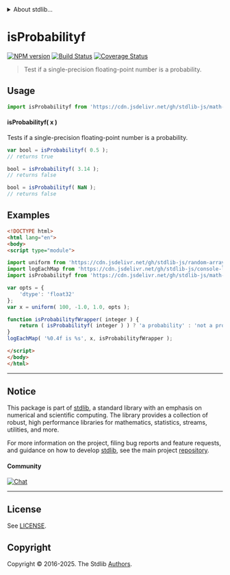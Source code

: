 <!--

@license Apache-2.0

Copyright (c) 2025 The Stdlib Authors.

Licensed under the Apache License, Version 2.0 (the "License");
you may not use this file except in compliance with the License.
You may obtain a copy of the License at

   http://www.apache.org/licenses/LICENSE-2.0

Unless required by applicable law or agreed to in writing, software
distributed under the License is distributed on an "AS IS" BASIS,
WITHOUT WARRANTIES OR CONDITIONS OF ANY KIND, either express or implied.
See the License for the specific language governing permissions and
limitations under the License.

-->


<details>
  <summary>
    About stdlib...
  </summary>
  <p>We believe in a future in which the web is a preferred environment for numerical computation. To help realize this future, we've built stdlib. stdlib is a standard library, with an emphasis on numerical and scientific computation, written in JavaScript (and C) for execution in browsers and in Node.js.</p>
  <p>The library is fully decomposable, being architected in such a way that you can swap out and mix and match APIs and functionality to cater to your exact preferences and use cases.</p>
  <p>When you use stdlib, you can be absolutely certain that you are using the most thorough, rigorous, well-written, studied, documented, tested, measured, and high-quality code out there.</p>
  <p>To join us in bringing numerical computing to the web, get started by checking us out on <a href="https://github.com/stdlib-js/stdlib">GitHub</a>, and please consider <a href="https://opencollective.com/stdlib">financially supporting stdlib</a>. We greatly appreciate your continued support!</p>
</details>

# isProbabilityf

[![NPM version][npm-image]][npm-url] [![Build Status][test-image]][test-url] [![Coverage Status][coverage-image]][coverage-url] <!-- [![dependencies][dependencies-image]][dependencies-url] -->

> Test if a single-precision floating-point number is a probability.



<section class="usage">

## Usage

```javascript
import isProbabilityf from 'https://cdn.jsdelivr.net/gh/stdlib-js/math-base-assert-is-probabilityf@esm/index.mjs';
```

#### isProbabilityf( x )

Tests if a single-precision floating-point number is a probability.

```javascript
var bool = isProbabilityf( 0.5 );
// returns true

bool = isProbabilityf( 3.14 );
// returns false

bool = isProbabilityf( NaN );
// returns false
```

</section>

<!-- /.usage -->

<section class="examples">

## Examples

<!-- eslint no-undef: "error" -->

```html
<!DOCTYPE html>
<html lang="en">
<body>
<script type="module">

import uniform from 'https://cdn.jsdelivr.net/gh/stdlib-js/random-array-uniform@esm/index.mjs';
import logEachMap from 'https://cdn.jsdelivr.net/gh/stdlib-js/console-log-each-map@esm/index.mjs';
import isProbabilityf from 'https://cdn.jsdelivr.net/gh/stdlib-js/math-base-assert-is-probabilityf@esm/index.mjs';

var opts = {
    'dtype': 'float32'
};
var x = uniform( 100, -1.0, 1.0, opts );

function isProbabilityfWrapper( integer ) {
    return ( isProbabilityf( integer ) ) ? 'a probability' : 'not a probability';
}
logEachMap( '%0.4f is %s', x, isProbabilityfWrapper );

</script>
</body>
</html>
```

</section>

<!-- /.examples -->

<!-- C interface documentation. -->



<!-- Section for related `stdlib` packages. Do not manually edit this section, as it is automatically populated. -->

<section class="related">

</section>

<!-- /.related -->

<!-- Section for all links. Make sure to keep an empty line after the `section` element and another before the `/section` close. -->


<section class="main-repo" >

* * *

## Notice

This package is part of [stdlib][stdlib], a standard library with an emphasis on numerical and scientific computing. The library provides a collection of robust, high performance libraries for mathematics, statistics, streams, utilities, and more.

For more information on the project, filing bug reports and feature requests, and guidance on how to develop [stdlib][stdlib], see the main project [repository][stdlib].

#### Community

[![Chat][chat-image]][chat-url]

---

## License

See [LICENSE][stdlib-license].


## Copyright

Copyright &copy; 2016-2025. The Stdlib [Authors][stdlib-authors].

</section>

<!-- /.stdlib -->

<!-- Section for all links. Make sure to keep an empty line after the `section` element and another before the `/section` close. -->

<section class="links">

[npm-image]: http://img.shields.io/npm/v/@stdlib/math-base-assert-is-probabilityf.svg
[npm-url]: https://npmjs.org/package/@stdlib/math-base-assert-is-probabilityf

[test-image]: https://github.com/stdlib-js/math-base-assert-is-probabilityf/actions/workflows/test.yml/badge.svg?branch=main
[test-url]: https://github.com/stdlib-js/math-base-assert-is-probabilityf/actions/workflows/test.yml?query=branch:main

[coverage-image]: https://img.shields.io/codecov/c/github/stdlib-js/math-base-assert-is-probabilityf/main.svg
[coverage-url]: https://codecov.io/github/stdlib-js/math-base-assert-is-probabilityf?branch=main

<!--

[dependencies-image]: https://img.shields.io/david/stdlib-js/math-base-assert-is-probabilityf.svg
[dependencies-url]: https://david-dm.org/stdlib-js/math-base-assert-is-probabilityf/main

-->

[chat-image]: https://img.shields.io/gitter/room/stdlib-js/stdlib.svg
[chat-url]: https://app.gitter.im/#/room/#stdlib-js_stdlib:gitter.im

[stdlib]: https://github.com/stdlib-js/stdlib

[stdlib-authors]: https://github.com/stdlib-js/stdlib/graphs/contributors

[umd]: https://github.com/umdjs/umd
[es-module]: https://developer.mozilla.org/en-US/docs/Web/JavaScript/Guide/Modules

[deno-url]: https://github.com/stdlib-js/math-base-assert-is-probabilityf/tree/deno
[deno-readme]: https://github.com/stdlib-js/math-base-assert-is-probabilityf/blob/deno/README.md
[umd-url]: https://github.com/stdlib-js/math-base-assert-is-probabilityf/tree/umd
[umd-readme]: https://github.com/stdlib-js/math-base-assert-is-probabilityf/blob/umd/README.md
[esm-url]: https://github.com/stdlib-js/math-base-assert-is-probabilityf/tree/esm
[esm-readme]: https://github.com/stdlib-js/math-base-assert-is-probabilityf/blob/esm/README.md
[branches-url]: https://github.com/stdlib-js/math-base-assert-is-probabilityf/blob/main/branches.md

[stdlib-license]: https://raw.githubusercontent.com/stdlib-js/math-base-assert-is-probabilityf/main/LICENSE

</section>

<!-- /.links -->
